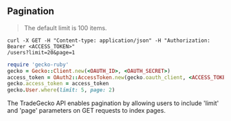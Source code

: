 ## Pagination

> The default limit is 100 items.

```shell
curl -X GET -H "Content-type: application/json" -H "Authorization: Bearer <ACCESS_TOKEN>"
/users?limit=20&page=1
```

```ruby
require 'gecko-ruby'
gecko = Gecko::Client.new(<OAUTH_ID>, <OAUTH_SECRET>)
access_token = OAuth2::AccessToken.new(gecko.oauth_client, <ACCESS_TOKEN>)
gecko.access_token = access_token
gecko.User.where(limit: 5, page: 2)
```
 
The TradeGecko API enables pagination by allowing users to include 'limit'
and 'page' parameters on GET requests to index pages. 
